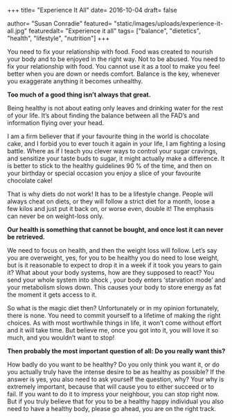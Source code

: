 +++
title= "Experience It All"
date= 2016-10-04
draft= false

author= "Susan Conradie"
featured= "static/images/uploads/experience-it-all.jpg"
featuredalt= "Experience it all"
tags= ["balance", "dietetics", "health", "lifestyle", "nutrition"]
+++

You need to fix your relationship with food. Food was created to nourish your body and to be enjoyed in the right way. Not to be abused. You need to fix your relationship with food. You cannot use it as a tool to make you feel better when you are down or needs comfort. Balance is the key, whenever you exaggerate anything it becomes unhealthy.

**Too much of a good thing isn’t always that great.**

Being healthy is not about eating only leaves and drinking water for the rest of your life. It’s about finding the balance between all the FAD’s and information flying over your head.

I am a firm believer that if your favourite thing in the world is chocolate cake, and I forbid you to ever touch it again in your life, I am fighting a losing battle. Where as if I teach you clever ways to control your sugar cravings, and sensitize your taste buds to sugar, it might actually make a difference. It is better to stick to the healthy guidelines 90 % of the time, and then on your birthday or special occasion you enjoy a slice of your favourite chocolate cake!

That is why diets do not work! It has to be a lifestyle change. People will always cheat on diets, or they will follow a strict diet for a month, loose a few kilos and just put it back on, or worse even, double it! The emphasis can never be on weight-loss only.

**Our health is something that cannot be bought, and once lost it can never be retrieved.**

We need to focus on health, and then the weight loss will follow. Let’s say you are overweight, yes, for you to be healthy you do need to lose weight, but is it reasonable to expect to drop it in a week if it took you years to gain it? What about your body systems, how are they supposed to react? You send your whole system into shock , your body enters ‘starvation mode’ and your metabolism slows down. This causes your body to store energy as fat the moment it gets access to it.

So what is the magic diet then? Unfortunately or in my opinion fortunately, there is none. You need to commit yourself to a lifetime of making the right choices. As with most worthwhile things in life, it won’t come without effort and it will take time. But believe me, once you got into it, you will love it so much, and you wouldn’t want to stop!

**Then probably the most important question of all: Do you really want this?**

How badly do you want to be healthy? Do you only think you want it, or do you actually truly have the intense desire to be as healthy as possible? If the answer is yes, you also need to ask yourself the question, why? Your why is extremely important, because that will cause you to either succeed or to fail. If you want to do it to impress your neighbour, you can stop right now. But if you truly believe that for you to be a healthy happy individual you also need to have a healthy body, please go ahead, you are on the right track.
